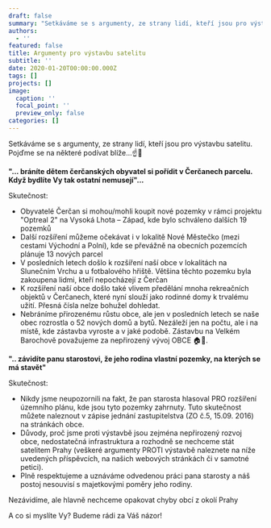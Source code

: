 ```yaml
---
draft: false
summary: "Setkáváme se s argumenty, ze strany lidí, kteří jsou pro výstavbu satelitu. Pojďme se na některé podívat blíže...☝\U0001F52C"
authors:
  - ''
featured: false
title: Argumenty pro výstavbu satelitu
subtitle: ''
date: 2020-01-20T00:00:00.000Z
tags: []
projects: []
image:
  caption: ''
  focal_point: ''
  preview_only: false
categories: []
---
```

Setkáváme se s argumenty, ze strany lidí, kteří jsou pro výstavbu satelitu. Pojďme se na některé podívat blíže...☝🔬

**"... bráníte dětem čerčanských obyvatel si pořídit v Čerčanech parcelu. Když bydlíte Vy tak ostatní nemusejí"...**

Skutečnost:

* Obyvatelé Čerčan si mohou/mohli koupit nové pozemky v rámci projektu "Optreal 2" na Vysoká Lhota – Západ, kde bylo schváleno dalších 19 pozemků
* Další rozšíření můžeme očekávat i v lokalitě Nové Městečko (mezi cestami Východní a Polní), kde se převážně na obecních pozemcích plánuje 13 nových parcel
* V posledních letech došlo k rozšíření naší obce v lokalitách na Slunečním Vrchu a u fotbalového hřiště. Většina těchto pozemku byla zakoupena lidmi, kteří nepocházejí z Čerčan
* K rozšíření naší obce došlo také vlivem předělání mnoha rekreačních objektů v Čerčanech, které nyní slouží jako rodinné domy k trvalému užití. Přesná čísla nelze bohužel dohledat.
* Nebráníme přirozenému růstu obce, ale jen v posledních letech se naše obec rozrostla o 52 nových domů a bytů. Nezáleží jen na počtu, ale i na místě, kde zástavba vyroste a v jaké podobě. Zástavbu na Velkém Barochově považujeme za nepřirozený vývoj OBCE 🏠🏡.

**".. závidíte panu starostovi, že jeho rodina vlastní pozemky, na kterých se má stavět"**

Skutečnost:

* Nikdy jsme neupozornili na fakt, že pan starosta hlasoval PRO rozšíření územního plánu, kde jsou tyto pozemky zahrnuty. Tuto skutečnost můžete naleznout v zápise jednání zastupitelstva (ZO č.5, 15.09. 2016) na stránkách obce.
* Důvody, proč jsme proti výstavbě jsou zejména nepřirozený rozvoj obce, nedostatečná infrastruktura a rozhodně se nechceme stát satelitem Prahy (veškeré argumenty PROTI výstavbě naleznete na níže uvedených příspěvcích, na našich webových stránkách či v samotné petici).
* Plně respektujeme a uznáváme odvedenou práci pana starosty a náš postoj nesouvisí s majetkovými poměry jeho rodiny.

Nezávidíme, ale hlavně nechceme opakovat chyby obcí z okolí Prahy

A co si myslíte Vy? Budeme rádi za Váš názor!
